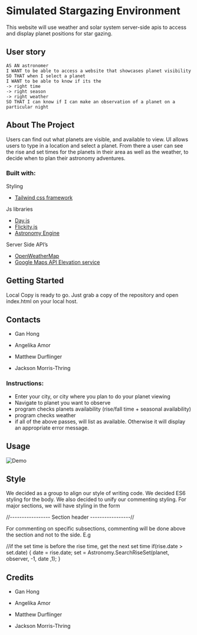 # Simulated Stargazing Environment
This website will use weather and solar system server-side apis to access and display planet positions for star gazing.

## User story 
```
AS AN astronomer 
I WANT to be able to access a website that showcases planet visibility
SO THAT when I select a planet
I WANT to be able to know if its the 
-> right time
-> right season
-> right weather
SO THAT I can know if I can make an observation of a planet on a particular night
```

## About The Project
Users can find out what planets are visible, and available to view. UI allows users to type in a location and select a planet. From there a user can see the rise and set times for the planets in their area as well as the weather, to decide when to plan their astronomy adventures.

### Built with:
Styling
* [Tailwind css framework](https://tailwindcss.com/)

Js libraries
* [Day.js](https://day.js.org/)
* [Flickity.js](https://flickity.metafizzy.co/)
* [Astronomy Engine](https://github.com/cosinekitty/astronomy)

Server Side API’s
* [OpenWeatherMap](https://openweathermap.org/)
* [Google Maps API Elevation service](https://developers.google.com/maps/documentation/elevation/overview)


## Getting Started

Local Copy is ready to go. Just grab a copy of the repository and open index.html on your local host.

## Contacts

* Gan Hong

* Angelika Amor 

* Matthew Durflinger 

* Jackson Morris-Thring


### Instructions:
* Enter your city, or city where you plan to do your planet viewing
* Navigate to planet you want to observe
* program checks planets availability (rise/fall time + seasonal availability)
* program checks weather
* if all of the above passes, will list as available. Otherwise it will display an appropriate error message.

## Usage 

![Demo](./assets/demo/demo.gif)

## Style
We decided as a group to align our style of writing code. We decided ES6 styling for the body. We also decided to unify our commenting styling. For major sections, we will have styling in the form

//----------------- Section header -----------------//

For commenting on specific subsections, commenting will be done above the section and not to the side. E.g

 //if the set time is before the rise time, get the next set time
    if(rise.date > set.date) {
        date = rise.date;
        set = Astronomy.SearchRiseSet(planet, observer, -1, date ,1);
    }

## Credits

* Gan Hong

* Angelika Amor 

* Matthew Durflinger 

* Jackson Morris-Thring